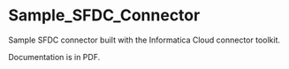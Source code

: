 Sample_SFDC_Connector
=====================

Sample SFDC connector built with the Informatica Cloud connector toolkit.

Documentation is in PDF.

